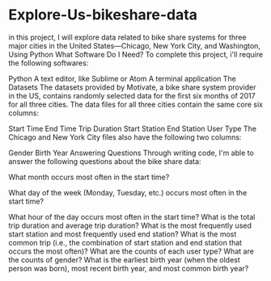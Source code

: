 # Explore-Us-bikeshare-data
in this project, I will explore data related to bike share systems for three major cities in the United States—Chicago, New York City, and Washington, Using Python
What Software Do I Need?
To complete this project, i'll require the following softwares:

Python
A text editor, like Sublime or Atom
A terminal application
The Datasets
The datasets provided by Motivate, a bike share system provider in the US, contains randomly selected data for the first six months of 2017 for all three cities. The data files for all three cities contain the same core six columns:

Start Time
End Time
Trip Duration
Start Station
End Station
User Type
The Chicago and New York City files also have the following two columns:

Gender
Birth Year
Answering Questions
Through writing code, I'm able to answer the following questions about the bike share data:

What month occurs most often in the start time?

What day of the week (Monday, Tuesday, etc.) occurs most often in the start time?

What hour of the day occurs most often in the start time?
What is the total trip duration and average trip duration?
What is the most frequently used start station and most frequently used end station?
What is the most common trip (i.e., the combination of start station and end station that occurs the most often)?
What are the counts of each user type?
What are the counts of gender?
What is the earliest birth year (when the oldest person was born), most recent birth year, and most common birth year?
